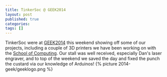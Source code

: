 ```yaml
---
title: TinkerSoc @ GEEK2014
layout: post
published: true
categories:
tags: []
---
```

TinkerSoc were at [GEEK2014](http://www.geek2014.co.uk/) this weekend showing
off some of our projects, including a couple of 3D printers we have been
working on with the [School of Computing](http://www.cs.kent.ac.uk/).  Our
stall was well received, especially Dan's laser engraver, and to top of the
weekend we saved the day and fixed the punch the custard via our knowledge of
Arduinos!
{% picture 2014-geek/geeklogo.png %}

